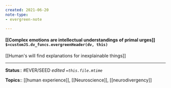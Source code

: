 ```yaml
---
created: 2021-06-20
note-type: 
- evergreen-note

---
```


#### [[Complex emotions are intellectual understandings of primal urges]] `$=customJS.dv_funcs.evergreenHeader(dv, this)`

[[Human's will find explanations for inexplainable things]]

---

**Status**:: #EVER/SEED
*edited `=this.file.mtime`*

**Topics**:: [[human experience]], [[Neuroscience]], [[neurodivergency]] 

